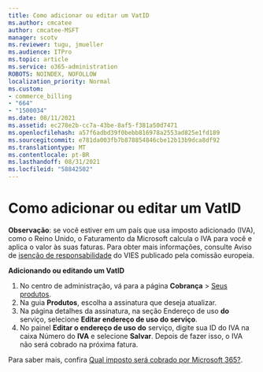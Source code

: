 ```yaml
---
title: Como adicionar ou editar um VatID
ms.author: cmcatee
author: cmcatee-MSFT
manager: scotv
ms.reviewer: tugu, jmueller
ms.audience: ITPro
ms.topic: article
ms.service: o365-administration
ROBOTS: NOINDEX, NOFOLLOW
localization_priority: Normal
ms.custom:
- commerce_billing
- "664"
- "1500034"
ms.date: 08/11/2021
ms.assetid: ec278e2b-cc7a-43be-8af5-f381a50d7471
ms.openlocfilehash: a57f6adbd39f0bebb816978a2553ad825e1fd189
ms.sourcegitcommit: e781da003fb7b878854846cbe12b13b9dca8df92
ms.translationtype: MT
ms.contentlocale: pt-BR
ms.lasthandoff: 08/31/2021
ms.locfileid: "58842502"
---
```

# <a name="how-to-add-or-edit-a-vatid"></a>Como adicionar ou editar um VatID

**Observação**: se você estiver em um país que usa imposto adicionado (IVA), como o Reino Unido, o Faturamento da Microsoft calcula o IVA para você e aplica o valor às suas faturas. Para obter mais informações, consulte Aviso de [isenção de responsabilidade](https://go.microsoft.com/fwlink/p/?LinkID=841741) do VIES publicado pela comissão europeia.

**Adicionando ou editando um VatID**

1. No centro de administração, vá para a página **Cobrança** \> [Seus produtos](https://go.microsoft.com/fwlink/p/?linkid=842054).
2. Na guia **Produtos**, escolha a assinatura que deseja atualizar.
3. Na página detalhes da assinatura, na seção Endereço de uso **do** serviço, selecione **Editar endereço de uso do serviço**.
4. No painel **Editar o endereço de uso do** serviço, digite sua ID do IVA na caixa Número do **IVA** e selecione **Salvar**. Depois de fazer isso, o IVA não será cobrado na próxima fatura.

Para saber mais, confira [Qual imposto será cobrado por Microsoft 365?](https://docs.microsoft.com/microsoft-365/commerce/billing-and-payments/tax-information#what-tax-will-i-be-charged).